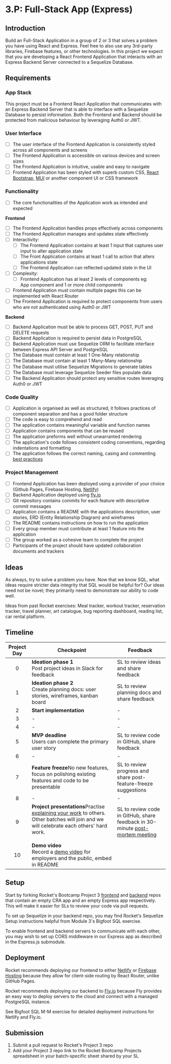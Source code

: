 # 3.P: Full-Stack App (Express)

## Introduction

Build an Full-Stack Application in a group of 2 or 3 that solves a problem you have using React and Express. Feel free to also use any 3rd-party libraries, Firebase features, or other technologies. In this project we expect that you are developing a React Frontend Application that interacts with an Express Backend Server connected to a Sequelize Database.&#x20;

## Requirements

### App Stack

This project must be a Frontend React Application that communicates with an Express Backend Server that is able to interface with a Sequelize Database to persist information. Both the Frontend and Backend should be protected from malicious behaviour by leveraging Auth0 or JWT.&#x20;

### User Interface

* [ ] The user interface of the Frontend Application is consistently styled across all components and screens
* [ ] The Frontend Application is accessible on various devices and screen sizes
* [ ] The Frontend Application is intuitive, usable and easy to navigate
* [ ] Frontend Application has been styled with superb custom CSS, <a href="https://react-bootstrap.github.io/docs/components/alerts" target="_blank">React Bootstrap</a>, <a href="https://mui.com/core/" target="_blank">MUI</a> or another component UI or CSS framework

### Functionality

* [ ] The core functionalities of the Application work as intended and expected

**Frontend**

* [ ] The Frontend Application handles props effectively across components
* [ ] The Frontend Application manages and updates state effectively
* [ ] Interactivity:
  * [ ] The Frontend Application contains at least 1 input that captures user input to alter application state
  * [ ] The Front Application contains at least 1 call to action that alters applications state
  * [ ] The Frontend Application can reflected updated state in the UI
* [ ] Complexity:
  * [ ] Frontend Application has at least 2 levels of components eg: \
    App component and 1 or more child components
* [ ] Frontend Application must contain multiple pages this can be implemented with React Router
* [ ] The Frontend Application is required to protect components from users who are not authenticated using Auth0 or JWT

**Backend**

* [ ] Backend Application must be able to process GET, POST, PUT and DELETE requests
* [ ] Backend Application is required to persist data in PostgreSQL
* [ ] Backend Application must use Sequelize ORM to facilitate interface between Express API Server and PostgreSQL
* [ ] The Database must contain at least 1 One-Many relationship
* [ ] The Database must contain at least 1 Many-Many relationship
* [ ] The Database must utilise Sequelize Migrations to generate tables
* [ ] The Database must leverage Sequelize Seeder files populate data
* [ ] The Backend Application should protect any sensitive routes leveraging Auth0 or JWT

### Code Quality

* [ ] Application is organised as well as structured, it follows practices of component separation and has a good folder structure
* [ ] The code is easy to comprehend and read
* [ ] The application contains meaningful variable and function names
* [ ] Application contains components that can be reused
* [ ] The application preforms well without unwarranted rendering
* [ ] The application's code follows consistent coding conventions, regarding indentations and formatting
* [ ] The application follows the correct naming, casing and commenting [best practices](../general-reference/naming-casing-and-commenting-conventions.md)

### Project Management

* [ ] Frontend Application has been deployed using a provider of your choice (Github Pages, Firebase Hosting, <a href="https://www.netlify.com/" target="_blank">Netlify</a>)
* [ ] Backend Application deployed using <a href="https://fly.io/docs/" target="_blank">fly.io</a>
* [ ] Git repository contains commits for each feature with descriptive commit messages
* [ ] Application contains a README with the applications description, user stories, ERD (Entity Relationship Diagram) and wireframes
* [ ] The README contains instructions on how to run the application
* [ ] Every group member must contribute at least 1 feature into the application
* [ ] The group worked as a cohesive team to complete the project
* [ ] Participants of the project should have updated collaboration documents and trackers

## Ideas

As always, try to solve a problem you have. Now that we know SQL, what ideas require stricter data integrity that SQL would be helpful for? Our ideas need not be novel; they primarily need to demonstrate our ability to code well.

Ideas from past Rocket exercises: Meal tracker, workout tracker, reservation tracker, travel planner, art catalogue, bug reporting dashboard, reading list, car rental platform.

## Timeline

| Project Day | Checkpoint                                                                                                                                                                                                                        | Feedback                                                                                                                       |
| :---------: | --------------------------------------------------------------------------------------------------------------------------------------------------------------------------------------------------------------------------------- | ------------------------------------------------------------------------------------------------------------------------------ |
|      0      | <strong>Ideation phase 1</strong><br>Post project ideas in Slack for feedback                                                                                                                                           | SL to review ideas and share feedback                                                                                          |
|      1      | <strong>Ideation phase 2</strong><br>Create planning docs: user stories, wireframes, kanban board                                                                                                                          | SL to review planning docs and share feedback                                                                                  |
|      2      | **Start implementation**                                                                                                                                                                                                          | -                                                                                                                              |
|      3      | -                                                                                                                                                                                                                                 | -                                                                                                                              |
|      4      | -                                                                                                                                                                                                                                 | -                                                                                                                              |
|      5      | <strong>MVP deadline</strong><br>Users can complete the primary user story                                                                                                                                                 | SL to review code in GitHub, share feedback                                                                                    |
|      6      | -                                                                                                                                                                                                                                 | -                                                                                                                              |
|      7      | <strong>Feature freeze</strong>No new features, focus on polishing existing features and code to be presentable                                                                                                     | SL to review progress and share post-feature-freeze suggestions                                                                |
|      8      | -                                                                                                                                                                                                                                 | -                                                                                                                              |
|      9      | <strong>Project presentations</strong>Practise [explaining your work](../logistics/course-methodology.md#presentations) to others. Other batches will join and we will celebrate each others' hard work.</p> | SL to review code in GitHub, share feedback in 30-minute [post-mortem meeting](../logistics/course-methodology.md#post-mortem) |
|      10     | <strong>Demo video</strong><br>Record a [demo video](../logistics/course-methodology.md#demo-video) for employers and the public, embed in README                                                               |                                                                                                                                |

## Setup

Start by forking Rocket's Bootcamp Project 3 <a href="https://github.com/rocketacademy/project3-3.2" target="_blank">frontend</a> and <a href="https://github.com/rocketacademy/project3-backend-bootcamp" target="_blank">backend</a> repos that contain an empty CRA app and an empty Express app respectively. This will make it easier for SLs to review your code via pull requests.

To set up Sequelize in your backend repo, you may find Rocket's Sequelize Setup instructions helpful from Module 3's Bigfoot SQL exercise.

To enable frontend and backend servers to communicate with each other, you may wish to set up CORS middleware in our Express app as described in the Express.js submodule.

## Deployment

Rocket recommends deploying our frontend to either <a href="https://create-react-app.dev/docs/deployment/#netlify" target="_blank">Netlify</a> or <a href="https://create-react-app.dev/docs/deployment/#firebase" target="_blank">Firebase Hosting</a> because they allow for client-side routing by React Router, unlike GitHub Pages.

Rocket recommends deploying our backend to <a href="https://fly.io/" target="_blank">Fly.io</a> because Fly provides an easy way to deploy servers to the cloud and connect with a managed PostgreSQL instance.&#x20;

See Bigfoot SQL M-M exercise for detailed deployment instructions for Netlify and Fly.io.

## Submission

1. Submit a pull request to Rocket's Project 3 repo
2. Add your Project 3 repo link to the Rocket Bootcamp Projects spreadsheet in your batch-specific sheet shared by your SL
